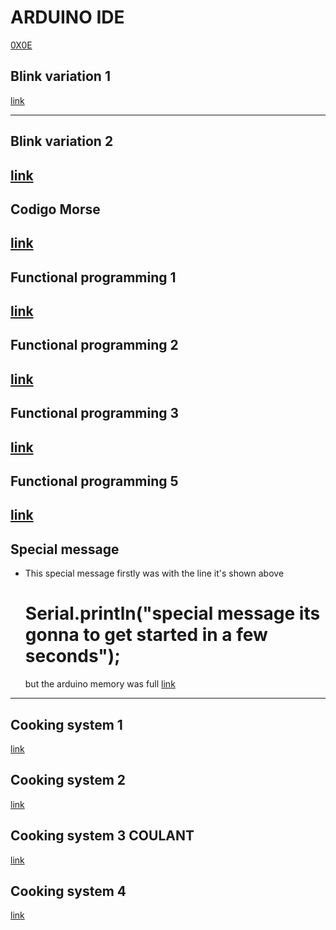 # ARDUINO IDE
[0X0E](https://www.arduino.cc/en/software)


## Blink variation 1 ##

[link](https://github.com/JuLiA1o1/J25programming/blob/main/Arduino/Blink-variation-01.ino)

---
## Blink variation 2
[link](https://github.com/JuLiA1o1/J25programming/blob/main/Arduino/Blink-variatiom-02.ino)
---
## Codigo Morse
[link](https://github.com/JuLiA1o1/J25programming/blob/main/Arduino/Codigo_morse.ino)
---
## Functional programming 1
[link](https://github.com/JuLiA1o1/J25programming/blob/main/Arduino/functional_programing_1.ino)
---
## Functional programming 2
[link](https://github.com/JuLiA1o1/J25programming/blob/main/Arduino/functional_programing_2.ino)
---
## Functional programming 3
[link](https://github.com/JuLiA1o1/J25programming/blob/main/Arduino/functional_programing_3.ino)
---
## Functional programming 5
[link](https://github.com/JuLiA1o1/J25programming/blob/main/Arduino/functional_programing_5.ino)
---
## Special message
- This special message firstly was with the line it's shown above
  # Serial.println("special message its gonna to get started in a few seconds");
  but the arduino memory was full 
[link](https://github.com/JuLiA1o1/J25programming/blob/main/Arduino/rose_special.message.ino)
---
## Cooking system 1
[link](https://github.com/JuLiA1o1/J25programming/blob/main/Arduino/cooking_system_1.ino)
## Cooking system 2
[link](https://github.com/JuLiA1o1/J25programming/blob/main/Arduino/cooking_system_2.ino)
## Cooking system 3 COULANT
[link](https://github.com/JuLiA1o1/J25programming/blob/main/Arduino/coulant.ino)
## Cooking system 4
[link](https://github.com/JuLiA1o1/J25programming/blob/main/Arduino/cooking_system_4.ino)
